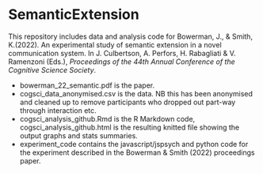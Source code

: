 # SemanticExtension

This repository includes data and analysis code for Bowerman, J., & Smith, K.(2022). An experimental study of semantic extension in a novel communication system. In J. Culbertson, A. Perfors, H. Rabagliati & V. Ramenzoni (Eds.), *Proceedings of the 44th Annual Conference of the Cognitive Science Society*.

- bowerman_22_semantic.pdf is the paper.
- cogsci_data_anonymised.csv is the data. NB this has been anonymised and cleaned up to remove participants who dropped out part-way through interaction etc.
- cogsci_analysis_github.Rmd is the R Markdown code, cogsci_analysis_github.html is the resulting knitted file showing the output graphs and stats summaries.
- experiment_code contains the javascript/jspsych and python code for the experiment described in the Bowerman & Smith (2022) proceedings paper.